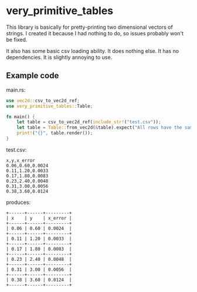 # very_primitive_tables
This library is basically for pretty-printing two dimensional vectors of strings.
I created it because I had nothing to do, so issues probably won't be fixed.

It also has some basic csv loading ability.
It does nothing else.
It has no dependencies.
It is slightly annoying to use.

## Example code
main.rs:
```rust
use vec2d::csv_to_vec2d_ref;
use very_primitive_tables::Table;

fn main() {
    let table = csv_to_vec2d_ref(include_str!("test.csv"));
    let table = Table::from_vec2d(&table).expect("All rows have the same number of columns.");
    print!("{}", table.render());
}
```

test.csv:
```csv
x,y,x_error
0.06,0.60,0.0024
0.11,1.20,0.0033
0.17,1.80,0.0083
0.23,2.40,0.0048
0.31,3.00,0.0056
0.38,3.60,0.0124
```

produces:
```
+------+------+---------+
| x    | y    | x_error |
+------+------+---------+
| 0.06 | 0.60 | 0.0024  |
+------+------+---------+
| 0.11 | 1.20 | 0.0033  |
+------+------+---------+
| 0.17 | 1.80 | 0.0083  |
+------+------+---------+
| 0.23 | 2.40 | 0.0048  |
+------+------+---------+
| 0.31 | 3.00 | 0.0056  |
+------+------+---------+
| 0.38 | 3.60 | 0.0124  |
+------+------+---------+
```
